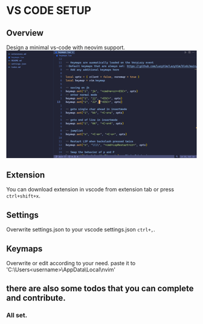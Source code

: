 # VS CODE SETUP

## Overview

Design a minimal vs-code with neovim support.
![vs-code](./code.png)

## Extension
You can download extension in vscode from extension tab or press `ctrl+shift+x`. 

## Settings
Overwrite settings.json to your vscode settings.json `ctrl+,`.

## Keymaps
Overwrite or edit according to your need.
paste it to 'C:\Users\<username>\AppData\Local\nvim'

## there are also some todos that you can complete and contribute.

### All set.
